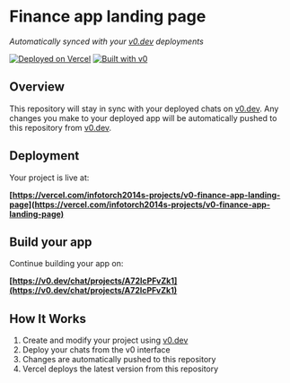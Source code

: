 # Finance app landing page

*Automatically synced with your [v0.dev](https://v0.dev) deployments*

[![Deployed on Vercel](https://img.shields.io/badge/Deployed%20on-Vercel-black?style=for-the-badge&logo=vercel)](https://vercel.com/infotorch2014s-projects/v0-finance-app-landing-page)
[![Built with v0](https://img.shields.io/badge/Built%20with-v0.dev-black?style=for-the-badge)](https://v0.dev/chat/projects/A72IcPFvZk1)

## Overview

This repository will stay in sync with your deployed chats on [v0.dev](https://v0.dev).
Any changes you make to your deployed app will be automatically pushed to this repository from [v0.dev](https://v0.dev).

## Deployment

Your project is live at:

**[https://vercel.com/infotorch2014s-projects/v0-finance-app-landing-page](https://vercel.com/infotorch2014s-projects/v0-finance-app-landing-page)**

## Build your app

Continue building your app on:

**[https://v0.dev/chat/projects/A72IcPFvZk1](https://v0.dev/chat/projects/A72IcPFvZk1)**

## How It Works

1. Create and modify your project using [v0.dev](https://v0.dev)
2. Deploy your chats from the v0 interface
3. Changes are automatically pushed to this repository
4. Vercel deploys the latest version from this repository
